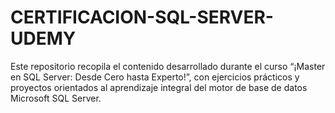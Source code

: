 # CERTIFICACION-SQL-SERVER-UDEMY
Este repositorio recopila el contenido desarrollado durante el curso “¡Master en SQL Server: Desde Cero hasta Experto!”, con ejercicios prácticos y proyectos orientados al aprendizaje integral del motor de base de datos Microsoft SQL Server. 
